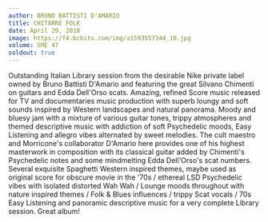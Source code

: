 ```yaml
---
author: BRUNO BATTISTI D'AMARIO
title: CHITARRE FOLK
date: April 29, 2018
image: https://f4.bcbits.com/img/a1593557344_10.jpg
volume: SME 47
soldout: true
---
```


Outstanding Italian Library session from the desirable Nike private label owned by Bruno Battisti D'Amario and featuring the great Silvano Chimenti on guitars and Edda Dell'Orso scats. Amazing, refined Score music released for TV and documentaries music production with superb loungy and soft sounds inspired by Western landscapes and natural panorama. Moody and bluesy jam with a mixture of various guitar tones, trippy atmospheres and themed descriptive music with addiction of soft Psychedelic moods, Easy Listening and allegro vibes alternated by sweet melodies. The cult maestro and Morricone's collaborator D'Amario here provides one of his highest masterwork in composition with its classical guitar added by Chimenti's Psychedelic notes and some mindmelting Edda Dell'Orso's scat numbers. Several exquisite Spaghetti Western inspired themes, maybe used as original score for obscure movie in the '70s / ethereal LSD Psychedelic vibes with isolated distorted Wah Wah / Lounge moods throughout with nature inspired themes / Folk & Blues influences / trippy Scat vocals / 70s Easy Listening and panoramic descriptive music for a very complete Library session. Great album!

<script src='http://player.believe.fr/html5player/3614978555539/53f5dde7044c7-350.js' type='text/javascript'></script>
